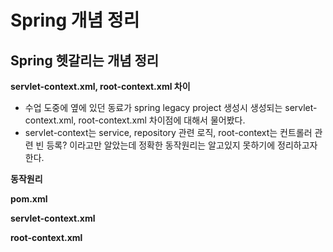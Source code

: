 # Spring 개념 정리

## Spring 헷갈리는 개념 정리

**servlet-context.xml, root-context.xml 차이**

* 수업 도중에 옆에 있던 동료가 spring legacy project 생성시 생성되는 servlet-context.xml, root-context.xml 차이점에 대해서 물어봤다.
* servlet-context는 service, repository 관련 로직, root-context는 컨트롤러 관련 빈 등록? 이라고만 알았는데 정확한 동작원리는 알고있지 못하기에 정리하고자 한다.

**동작원리**

**pom.xml**

**servlet-context.xml**

**root-context.xml**